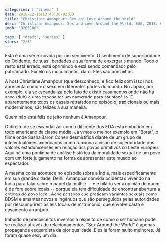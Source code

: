 ```yaml
---
categories: [ "cinema" ]
date: 2018-12-16T13:48:30-02:00
title: "Christiane Amanpour: Sex and Love Around the World"
desc: "Christiane Amanpour: Sex and Love Around the World. EUA, 2018. Com Christiane Amanpour e seus preconceitos feministas."
imdb: "8205180"

tags: [ "draft", "series" ]
stars: "2/5"
---
```

Esta é uma série movida por um sentimento. O sentimento de superioridade do Ocidente, de suas liberdades e sua forma de enxergar o mundo. Todo o resto está errado, está oprimindo e está sendo comandado pelo patriarcado. Exceto os muçulmanos, claro. Eles são bonzinhos.

A host Christiane Amanpour (que desconheço, e fico feliz com isso) nos apresenta como é o sexo em diferentes partes do mundo. No Japão, por exemplo, ela se escandaliza pelo fato de existir casamentos onde não há sexo (duh) e uma esposa ter um namorado para satisfazê-la. E aparentemente todos os casais retratados no episódio, tradicionais ou mais moderninhos, são felizes à sua maneira.

Quem não está feliz de jeito nenhum é Amanpour.

O direito de se escandalizar com o diferente dos EUA está embutido em todo americano de classe média. Já vimos o melhor exemplo em "Borat", o filme onde Sasha Baron Cohen desmistifica diante de um grupo de intelectualóides americanos como funciona a visão de superioridade dos valores estadunidenses em relação aos povos primitivos do Leste Europeu. Aqui há uma pontinha de análise histórica da moralidade sexual de um povo com um forte julgamento na forma de apresentar este mundo ao espectador.

A mesma coisa acontece no episódio sobre a Índia, mais especificamente em sua grande cidade, Delhi. Amanpour convida ocidentais vivendo na Índia para falar sobre o papel da mulher -- e é hilário ver a opinião de quem é de fora sobre locais -- porque ela tem dificuldade de encontrar abertura a críticas do povo local. Acha pessoas que praticam variantes sexuais como BDSM e amantes novos e ingênuos que são perseguidos pelas autoridades por descumprirem as leis locais de matrimônio, que envolve casta e casamento arranjado.

Imbuído de preconceitos inversos a respeito de como o ser humano pode se realizar através de relacionamentos, "Sex Around the World" é apenas propaganda esquerdista da pior qualidade. Eles já foram muito melhores. Já foram quase sexy um dia.
